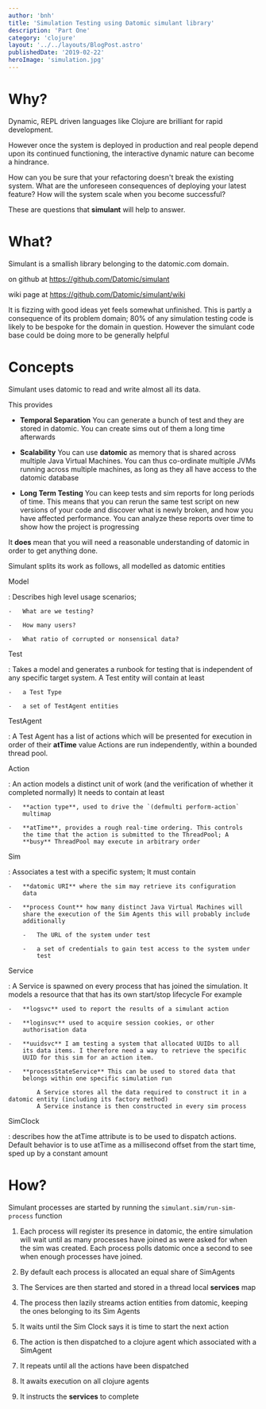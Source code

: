 ```yaml
---
author: 'bnh'
title: 'Simulation Testing using Datomic simulant library'
description: 'Part One'
category: 'clojure'
layout: '../../layouts/BlogPost.astro'
publishedDate: '2019-02-22'
heroImage: 'simulation.jpg'
---
```


# Why?

Dynamic, REPL driven languages like Clojure are brilliant for rapid
development.

However once the system is deployed in production and real people depend
upon its continued functioning, the interactive dynamic nature can
become a hindrance.

How can you be sure that your refactoring doesn't break the existing
system. What are the unforeseen consequences of deploying your latest
feature? How will the system scale when you become successful?

These are questions that **simulant** will help to answer.

# What?

Simulant is a smallish library belonging to the datomic.com domain.

on github at <https://github.com/Datomic/simulant>

wiki page at <https://github.com/Datomic/simulant/wiki>

It is fizzing with good ideas yet feels somewhat unfinished. This is
partly a consequence of its problem domain; 80% of any simulation
testing code is likely to be bespoke for the domain in question. However
the simulant code base could be doing more to be generally helpful

# Concepts

Simulant uses datomic to read and write almost all its data.

This provides

- **Temporal Separation** You can generate a bunch of test and they
  are stored in datomic. You can create sims out of them a long time
  afterwards

- **Scalability** You can use **datomic** as memory that is shared
  across multiple Java Virtual Machines. You can thus co-ordinate
  multiple JVMs running across multiple machines, as long as they all
  have access to the datomic database

- **Long Term Testing** You can keep tests and sim reports for long
  periods of time. This means that you can rerun the same test script
  on new versions of your code and discover what is newly broken, and
  how you have affected performance. You can analyze these reports
  over time to show how the project is progressing

It **does** mean that you will need a reasonable understanding of
datomic in order to get anything done.

Simulant splits its work as follows, all modelled as datomic entities

Model

: Describes high level usage scenarios;

    -   What are we testing?

    -   How many users?

    -   What ratio of corrupted or nonsensical data?

Test

: Takes a model and generates a runbook for testing that is
independent of any specific target system. A Test entity will
contain at least

    -   a Test Type

    -   a set of TestAgent entities

TestAgent

: A Test Agent has a list of actions which will be presented for
execution in order of their **atTime** value Actions are run
independently, within a bounded thread pool.

Action

: An action models a distinct unit of work (and the verification of
whether it completed normally) It needs to contain at least

    -   **action type**, used to drive the `(defmulti perform-action`
        multimap

    -   **atTime**, provides a rough real-time ordering. This controls
        the time that the action is submitted to the ThreadPool; A
        **busy** ThreadPool may execute in arbitrary order

Sim

: Associates a test with a specific system; It must contain

    -   **datomic URI** where the sim may retrieve its configuration
        data

    -   **process Count** how many distinct Java Virtual Machines will
        share the execution of the Sim Agents this will probably include
        additionally

        -   The URL of the system under test

        -   a set of credentials to gain test access to the system under
            test

Service

: A Service is spawned on every process that has joined the
simulation. It models a resource that that has its own start/stop
lifecycle For example

    -   **logsvc** used to report the results of a simulant action

    -   **loginsvc** used to acquire session cookies, or other
        authorisation data

    -   **uuidsvc** I am testing a system that allocated UUIDs to all
        its data items. I therefore need a way to retrieve the specific
        UUID for this sim for an action item.

    -   **processStateService** This can be used to stored data that
        belongs within one specific simulation run

            A Service stores all the data required to construct it in a datomic entity (including its factory method)
            A Service instance is then constructed in every sim process

SimClock

: describes how the atTime attribute is to be used to dispatch
actions. Default behavior is to use atTime as a millisecond offset
from the start time, sped up by a constant amount

# How?

Simulant processes are started by running the
`simulant.sim/run-sim-process` function

1.  Each process will register its presence in datomic, the entire
    simulation will wait until as many processes have joined as were
    asked for when the sim was created. Each process polls datomic once
    a second to see when enough processes have joined.

2.  By default each process is allocated an equal share of SimAgents

3.  The Services are then started and stored in a thread local
    **services** map

4.  The process then lazily streams action entities from datomic,
    keeping the ones belonging to its Sim Agents

5.  It waits until the Sim Clock says it is time to start the next
    action

6.  The action is then dispatched to a clojure agent which associated
    with a SimAgent

7.  It repeats until all the actions have been dispatched

8.  It awaits execution on all clojure agents

9.  It instructs the **services** to complete
